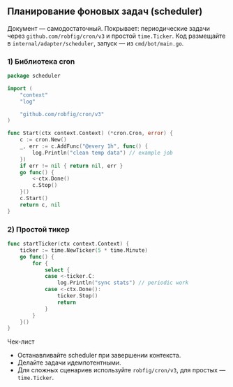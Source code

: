 ## Планирование фоновых задач (scheduler)

Документ — самодостаточный. Покрывает: периодические задачи через `github.com/robfig/cron/v3` и простой `time.Ticker`. Код размещайте в `internal/adapter/scheduler`, запуск — из `cmd/bot/main.go`.

### 1) Библиотека cron

```go
package scheduler

import (
    "context"
    "log"

    "github.com/robfig/cron/v3"
)

func Start(ctx context.Context) (*cron.Cron, error) {
    c := cron.New()
    _, err := c.AddFunc("@every 1h", func() {
        log.Println("clean temp data") // example job
    })
    if err != nil { return nil, err }
    go func() {
        <-ctx.Done()
        c.Stop()
    }()
    c.Start()
    return c, nil
}
```

### 2) Простой тикер

```go
func startTicker(ctx context.Context) {
    ticker := time.NewTicker(5 * time.Minute)
    go func() {
        for {
            select {
            case <-ticker.C:
                log.Println("sync stats") // periodic work
            case <-ctx.Done():
                ticker.Stop()
                return
            }
        }
    }()
}
```

Чек-лист
- Останавливайте scheduler при завершении контекста.
- Делайте задачи идемпотентными.
- Для сложных сценариев используйте `robfig/cron/v3`, для простых — `time.Ticker`.
